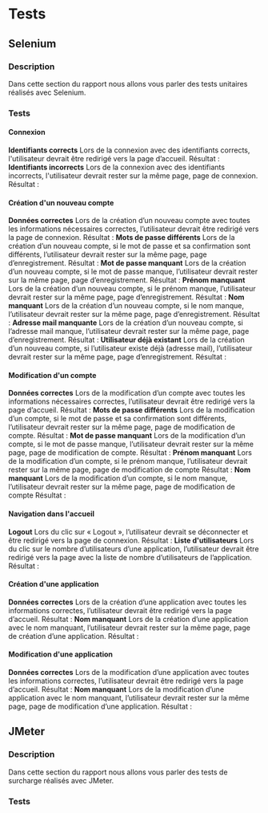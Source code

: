 # Tests #
## Selenium ##
### Description ###
Dans cette section du rapport nous allons vous parler des tests unitaires réalisés avec Selenium.
### Tests ###
#### Connexion ####
**Identifiants corrects**
Lors de la connexion avec des identifiants corrects, l'utilisateur devrait être redirigé vers la page d’accueil.
Résultat : 
**Identifiants incorrects**
Lors de la connexion avec des identifiants incorrects, l'utilisateur devrait rester sur la même page, page de connexion.
Résultat : 
#### Création d'un nouveau compte ####
**Données correctes**
Lors de la création d’un nouveau compte avec toutes les informations nécessaires correctes, l’utilisateur devrait être redirigé vers la page de connexion.
Résultat : 
**Mots de passe différents**
Lors de la création d’un nouveau compte, si le mot de passe et sa confirmation sont différents, l’utilisateur devrait rester sur la même page, page d’enregistrement.
Résultat :
**Mot de passe manquant**
Lors de la création d’un nouveau compte, si le mot de passe manque, l’utilisateur devrait rester sur la même page, page d’enregistrement.
Résultat :
**Prénom manquant**
Lors de la création d’un nouveau compte, si le prénom manque, l’utilisateur devrait rester sur la même page, page d’enregistrement.
Résultat :
**Nom manquant**
Lors de la création d’un nouveau compte, si le nom manque, l’utilisateur devrait rester sur la même page, page d’enregistrement.
Résultat :
**Adresse mail manquante**
Lors de la création d’un nouveau compte, si l’adresse mail manque, l’utilisateur devrait rester sur la même page, page d’enregistrement.
Résultat :
**Utilisateur déjà existant**
Lors de la création d’un nouveau compte, si l’utilisateur existe déjà (adresse mail), l’utilisateur devrait rester sur la même page, page d’enregistrement.
Résultat :
#### Modification d'un compte ####
**Données correctes**
Lors de la modification d’un compte avec toutes les informations nécessaires correctes, l’utilisateur devrait être redirigé vers la page d’accueil.
Résultat :
**Mots de passe différents**
Lors de la modification d’un compte, si le mot de passe et sa confirmation sont différents, l’utilisateur devrait rester sur la même page, page de modification de compte.
Résultat :
**Mot de passe manquant**
Lors de la modification d’un compte, si le mot de passe manque, l’utilisateur devrait rester sur la même page, page de modification de compte.
Résultat :
**Prénom manquant**
Lors de la modification d’un compte, si le prénom manque, l’utilisateur devrait rester sur la même page, page de modification de compte
Résultat :
**Nom manquant**
Lors de la modification d’un compte, si le nom manque, l’utilisateur devrait rester sur la même page, page de modification de compte
Résultat :
#### Navigation dans l'accueil ####
**Logout**
Lors du clic sur « Logout », l’utilisateur devrait se déconnecter et être redirigé vers la page de connexion. 
Résultat :
**Liste d'utilisateurs**
Lors du clic sur le nombre d’utilisateurs d’une application, l’utilisateur devrait être redirigé vers la page avec la liste de nombre d’utilisateurs de l’application. 
Résultat :
#### Création d'une application ####
**Données correctes**
Lors de la création d’une application avec toutes les informations correctes, l’utilisateur devrait être redirigé vers la page d’accueil.
Résultat :
**Nom manquant**
Lors de la création d’une application avec le nom manquant, l’utilisateur devrait rester sur la même page, page de création d’une application.
Résultat :
#### Modification d'une application ####
**Données correctes**
Lors de la modification d’une application avec toutes les informations correctes, l’utilisateur devrait être redirigé vers la page d’accueil.
Résultat :
**Nom manquant**
Lors de la modification d’une application avec le nom manquant, l’utilisateur devrait rester sur la même page, page de modification d’une application.
Résultat :
## JMeter ##
### Description ###
Dans cette section du rapport nous allons vous parler des tests de surcharge réalisés avec JMeter.
### Tests ###
